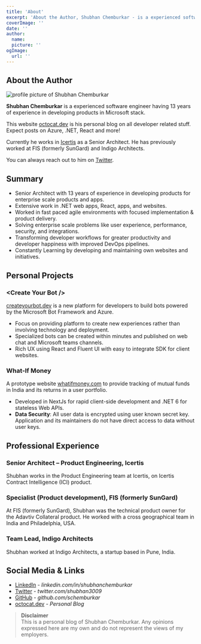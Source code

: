 ```yaml
---
title: 'About'
excerpt: 'About the Author, Shubhan Chemburkar - is a experienced software engineer having 13 years of experience in developing products in Microsoft stack for enterprise scale products and apps'
coverImage: ''
date: ''
author:
  name: 
  picture: ''
ogImage:
  url: ''
---
```


## **About the Author**


![profile picture of Shubhan Chemburkar](https://avatars.githubusercontent.com/u/3159347?v=4)
 
**Shubhan Chemburkar** is a experienced software engineer having 13 years of experience in developing products in Microsoft stack.

This website [octocat.dev](octocat.dev) is his personal blog on all developer related stuff. Expect posts on Azure, .NET, React and more!

Currently he works in [Icertis](https://www.icertis.com) as a Senior Architect. He has previously worked at FIS (formerly SunGard) and Indigo Architects.

You can always reach out to him on [Twitter](https://twitter.com/intent/tweet?screen_name=shubhan3009&ref_src=octocat.dev).

## **Summary**

- Senior Architect with 13 years of experience in developing products for enterprise scale products and apps.
- Extensive work in .NET web apps, React, apps, and websites.
- Worked in fast paced agile environments with focused implementation & product delivery.
- Solving enterprise scale problems like user experience, performance, security, and integrations.
- Transforming developer workflows for greater productivity and developer happiness with improved DevOps 
pipelines.
- Constantly Learning by developing and maintaining own websites and initiatives.

## **Personal Projects**

### &lt;Create Your Bot /&gt;

[createyourbot.dev](https://createyourbot.dev/) is a new platform for developers to build bots powered by the Microsoft Bot Framework 
and Azure.

- Focus on providing platform to create new experiences rather than involving technology and deployment.
- Specialized bots can be created within minutes and published on web chat and Microsoft teams channels.
- Rich UX using React and Fluent UI with easy to integrate SDK for client websites.

### What-If Money

A prototype website [whatifmoney.com](whatifmoney.com) to provide tracking of mutual funds in India and its returns in a user portfolio.


- Developed in NextJs for rapid client-side development and .NET 6 for stateless Web APIs.
- **Data Security**: All user data is encrypted using user known secret key. Application and its maintainers do not have 
direct access to data without user keys.

## **Professional Experience**

### Senior Architect – Product Engineering, Icertis

Shubhan works in the Product Engineering team at Icertis, on  Icertis Contract Intelligence (ICI) product.

### Specialist (Product development), FIS (formerly SunGard)

At FIS (formerly SunGard), Shubhan was the technical product owner for the Adavtiv Collateral product. He worked with a cross 
geographical team in India and Philadelphia, USA.

### Team Lead, Indigo Architects

Shubhan worked at Indigo Architects, a startup based in Pune, India. 

## Social Media & Links

- [LinkedIn](https://in.linkedin.com/in/shubhanchemburkar) - *linkedin.com/in/shubhanchemburkar*
- [Twitter](https://twitter.com/shubhan3009) - *twitter.com/shubhan3009*
- [GitHub](https://github.com/schemburkar) - *github.com/schemburkar*
- [octocat.dev](https://octocat.dev) - *Personal Blog*


> **Disclaimer** \
  This is a personal blog of Shubhan Chemburkar. Any opinions expressed here are my own and do not represent the views of my employers.